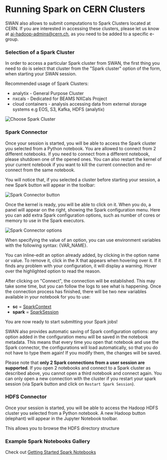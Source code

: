 # Running Spark on CERN Clusters

SWAN also allows to submit computations to Spark Clusters located at CERN. If you are interested in accessing these clusters, please let us know at [ai-hadoop-admins@cern.ch](mailto:ai-hadoop-admins@cern.ch), as you need to be added to a specific e-group.

### Selection of a Spark Cluster

In order to access a particular Spark cluster from SWAN, the first thing you need to do is select that cluster from the "Spark cluster" option of the form, when starting your SWAN session.

Recommended usage of Spark Clusters:

* analytix - General Purpose Cluster
* nxcals - Dedicated for BEAMS NXCals Project
* cloud containers - analysis accessing data from external storage systems e.g EOS, S3, Kafka, HDFS (analytix)

![][spark_clusters]

### Spark Connector

Once your session is started, you will be able to access the Spark cluster you selected from a Python notebook. You are allowed to connect from 2 different notebooks. If you need to connect from a different notebook, please shutdown one of the opened ones. You can also restart the kernel of your current notebook if you want to kill the current connection and re-connect from the same notebook.

You will notice that, if you selected a cluster before starting your session, a new Spark button will appear in the toolbar:

![][spark_toolbar]

Once the kernel is ready, you will be able to click on it. When you do, a panel will appear on the right, showing the Spark configuration menu. Here you can add extra Spark configuration options, such as number of cores or memory to use in the Spark executors.

![][spark_options]

When specifying the value of an option, you can use environment variables with the following syntax: {VAR_NAME}.

You can inline-edit an option already added, by clicking in the option name or value. To remove it, click in the X that appears when hovering over it. If it finds any problem with your configuration, it will display a warning. Hover over the highlighted option to read the reason.

After clicking on "Connect", the connection will be established. This may take some time, but you can follow the logs to see what is happening. Once the connection process has finished, there will be two new variables available in your notebook for you to use:

*   **sc** = [SparkContext](https://spark.apache.org/docs/latest/api/python/pyspark.html#pyspark.SparkContext)
*   **spark** = [SparkSession](https://spark.apache.org/docs/latest/api/python/pyspark.sql.html#pyspark.sql.SparkSession)

You are now ready to start submitting your Spark jobs!

SWAN also provides automatic saving of Spark configuration options: any option added in the configuration menu will be saved in the notebook metadata. This means that every time you open that notebook and use the Spark connector, the configurations will load automatically, so that you do not have to type them again! If you modify them, the changes will be saved.

Please note that **only 2 Spark connections from a user session are supported**. If you open 2 notebooks and connect to a Spark cluster as described above, you cannot open a third notebook and connect again. You can only open a new connection with the cluster if you restart your spark session (via Spark button and click on `Restart Spark Session`).

### HDFS Connector

Once your session is started, you will be able to access the Hadoop HDFS cluster you selected from a Python notebook. A new Hadoop button (elephant) will appear in the Jupyter Notebook toolbar. 

This allows you to browse the HDFS directory structure

### Example Spark Notebooks Gallery

Check out [Getting Started Spark Notebooks](https://swan.web.cern.ch/content/apache-spark) 

[spark_clusters]: ../images/spark_clusters.png "Choose Spark Cluster"
[spark_toolbar]: ../images/spark_toolbar.png "Spark Connector button"
[spark_auth]: ../images/spark_auth.png "Spark Connector authentication"
[spark_options]: ../images/spark_options.png "Spark Connector options"
